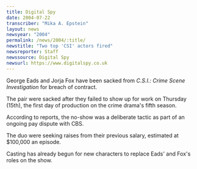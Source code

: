 ```yaml
---
title: Digital Spy
date: 2004-07-22
transcriber: "Mika A. Epstein"
layout: news
newsyear: "2004"
permalink: /news/2004/:title/
newstitle: "Two top 'CSI' actors fired"
newsreporter: Staff
newssource: Digital Spy
newsurl: https://www.digitalspy.co.uk
---
```


George Eads and Jorja Fox have been sacked from *C.S.I.: Crime Scene Investigation* for breach of contract.

The pair were sacked after they failed to show up for work on Thursday (15th), the first day of production on the crime drama's fifth season.

According to reports, the no-show was a deliberate tactic as part of an ongoing pay dispute with CBS.

The duo were seeking raises from their previous salary, estimated at $100,000 an episode.

Casting has already begun for new characters to replace Eads' and Fox's roles on the show.
